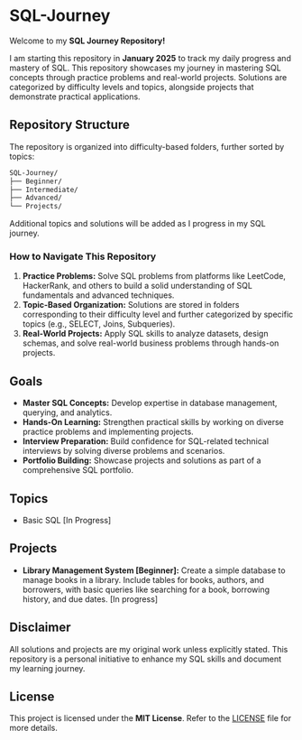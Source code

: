 # SQL-Journey

Welcome to my **SQL Journey Repository!**

I am starting this repository in **January 2025** to track my daily progress and mastery of SQL. This repository showcases my journey in mastering SQL concepts through practice problems and real-world projects. Solutions are categorized by difficulty levels and topics, alongside projects that demonstrate practical applications.

## Repository Structure

The repository is organized into difficulty-based folders, further sorted by topics:

```scss
SQL-Journey/
├── Beginner/          
├── Intermediate/      
├── Advanced/          
└── Projects/         
```

Additional topics and solutions will be added as I progress in my SQL journey.

### How to Navigate This Repository

1. **Practice Problems:** Solve SQL problems from platforms like LeetCode, HackerRank, and others to build a solid understanding of SQL fundamentals and advanced techniques.
2. **Topic-Based Organization:** Solutions are stored in folders corresponding to their difficulty level and further categorized by specific topics (e.g., SELECT, Joins, Subqueries).
3. **Real-World Projects:** Apply SQL skills to analyze datasets, design schemas, and solve real-world business problems through hands-on projects.

## Goals

- **Master SQL Concepts:** Develop expertise in database management, querying, and analytics.
- **Hands-On Learning:** Strengthen practical skills by working on diverse practice problems and implementing projects.
- **Interview Preparation:** Build confidence for SQL-related technical interviews by solving diverse problems and scenarios.
- **Portfolio Building:** Showcase projects and solutions as part of a comprehensive SQL portfolio.

## Topics 

- Basic SQL [In Progress]
  
## Projects 

- **Library Management System [Beginner]:** Create a simple database to manage books in a library. Include tables for books, authors, and borrowers, with basic queries like searching for a book, borrowing history, and due dates. [In progress]

## Disclaimer

All solutions and projects are my original work unless explicitly stated. This repository is a personal initiative to enhance my SQL skills and document my learning journey.

## License

This project is licensed under the **MIT License**. Refer to the [LICENSE](LICENSE) file for more details.
